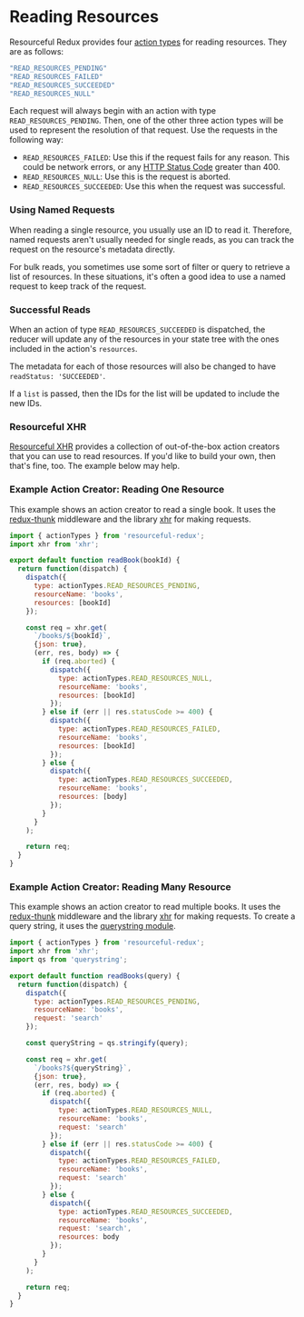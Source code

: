 # Reading Resources

Resourceful Redux provides four [action types](./faq/action-types.md) for
reading resources. They are as follows:

```js
"READ_RESOURCES_PENDING"
"READ_RESOURCES_FAILED"
"READ_RESOURCES_SUCCEEDED"
"READ_RESOURCES_NULL"
```

Each request will always begin with an action with type
`READ_RESOURCES_PENDING`. Then, one of the other three action types will be
used to represent the resolution of that request. Use the requests in the
following way:

- `READ_RESOURCES_FAILED`: Use this if the request fails for any reason. This
  could be network errors, or any
  [HTTP Status Code](https://en.wikipedia.org/wiki/List_of_HTTP_status_codes)
  greater than 400.
- `READ_RESOURCES_NULL`: Use this is the request is aborted.
- `READ_RESOURCES_SUCCEEDED`: Use this when the request was successful.

### Using Named Requests

When reading a single resource, you usually use an ID to read it. Therefore,
named requests aren't usually needed for single reads, as you can track the
request on the resource's metadata directly.

For bulk reads, you sometimes use some sort of filter or query to retrieve a
list of resources. In these situations, it's often a good idea to use a named
request to keep track of the request.

### Successful Reads

When an action of type `READ_RESOURCES_SUCCEEDED` is dispatched, the
reducer will update any of the resources in your state tree with the ones
included in the action's `resources`.

The metadata for each of those resources will also be changed to have
`readStatus: 'SUCCEEDED'`.

If a `list` is passed, then the IDs for the list will be updated to include
the new IDs.

### Resourceful XHR

[Resourceful XHR](/docs/extras/resourceful-xhr.md) 
provides a collection of out-of-the-box action creators that you can use to read 
resources. If you'd like to build your own, then that's fine, too. The example 
below may help.

### Example Action Creator: Reading One Resource

This example shows an action creator to read a single book. It uses the
[redux-thunk](https://github.com/gaearon/redux-thunk) middleware and the
library [xhr](https://github.com/naugtur/xhr) for making requests.

```js
import { actionTypes } from 'resourceful-redux';
import xhr from 'xhr';

export default function readBook(bookId) {
  return function(dispatch) {
    dispatch({
      type: actionTypes.READ_RESOURCES_PENDING,
      resourceName: 'books',
      resources: [bookId]
    });

    const req = xhr.get(
      `/books/${bookId}`,
      {json: true},
      (err, res, body) => {
        if (req.aborted) {
          dispatch({
            type: actionTypes.READ_RESOURCES_NULL,
            resourceName: 'books',
            resources: [bookId]
          });
        } else if (err || res.statusCode >= 400) {
          dispatch({
            type: actionTypes.READ_RESOURCES_FAILED,
            resourceName: 'books',
            resources: [bookId]
          });
        } else {
          dispatch({
            type: actionTypes.READ_RESOURCES_SUCCEEDED,
            resourceName: 'books',
            resources: [body]
          });
        }
      }
    );

    return req;
  }
}
```

### Example Action Creator: Reading Many Resource

This example shows an action creator to read multiple books. It uses the
[redux-thunk](https://github.com/gaearon/redux-thunk) middleware and the
library [xhr](https://github.com/naugtur/xhr) for making requests. To create
a query string, it uses the
[querystring module](https://github.com/Gozala/querystring).

```js
import { actionTypes } from 'resourceful-redux';
import xhr from 'xhr';
import qs from 'querystring';

export default function readBooks(query) {
  return function(dispatch) {
    dispatch({
      type: actionTypes.READ_RESOURCES_PENDING,
      resourceName: 'books',
      request: 'search'
    });

    const queryString = qs.stringify(query);

    const req = xhr.get(
      `/books?${queryString}`,
      {json: true},
      (err, res, body) => {
        if (req.aborted) {
          dispatch({
            type: actionTypes.READ_RESOURCES_NULL,
            resourceName: 'books',
            request: 'search'
          });
        } else if (err || res.statusCode >= 400) {
          dispatch({
            type: actionTypes.READ_RESOURCES_FAILED,
            resourceName: 'books',
            request: 'search'
          });
        } else {
          dispatch({
            type: actionTypes.READ_RESOURCES_SUCCEEDED,
            resourceName: 'books',
            request: 'search',
            resources: body
          });
        }
      }
    );

    return req;
  }
}
```
